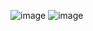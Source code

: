 ![image](https://github.com/Lisu02/PapersPleaseReal/assets/104763694/9f08ceef-c24f-4396-945a-57ea82bb5a20)
![image](https://github.com/Lisu02/PapersPleaseReal/assets/104763694/fb01a134-01e8-44f5-b81f-80bb39cf7d68)

